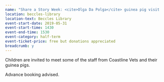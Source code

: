 ```yaml
---
name: "Share a Story Week: <cite>Olga Da Polga</cite> guinea pig visit from Coastline Vets"
location: beccles-library
location-text: Beccles Library
event-start-date: 2019-05-31
event-start-time: 1430
event-end-time: 1530
event-category: half-term
event-ticket-price: free but donations appreciated
breadcrumb: y
---
```


Children are invited to meet some of the staff from Coastline Vets and their guinea pigs.

Advance booking advised.
